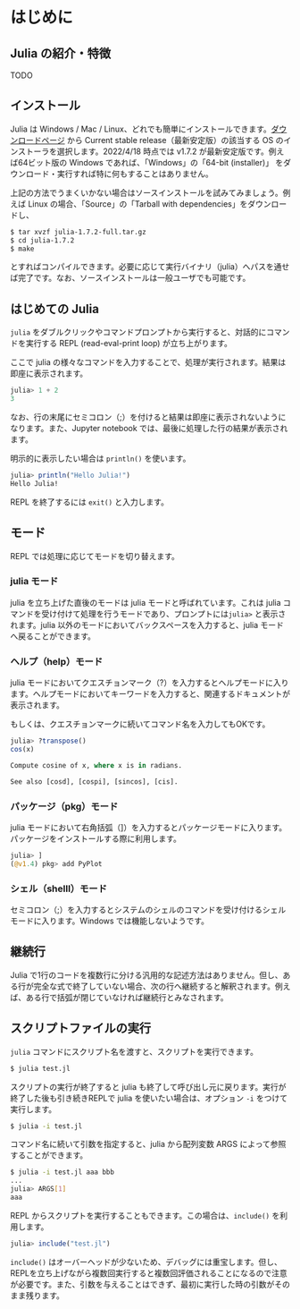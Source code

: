 # はじめに

## Julia の紹介・特徴
TODO

<!--
-->


## インストール
Julia は Windows / Mac / Linux、どれでも簡単にインストールできます。[ダウンロードページ](https://julialang.org/downloads/) から Current stable release（最新安定版）の該当する OS のインストーラを選択します。2022/4/18 時点では v1.7.2 が最新安定版です。例えば64ビット版の Windows であれば、「Windows」の「64-bit (installer)」 をダウンロード・実行すれば特に何もすることはありません。

上記の方法でうまくいかない場合はソースインストールを試みてみましょう。例えば Linux の場合、「Source」の「Tarball with dependencies」をダウンロードし、

```bash
$ tar xvzf julia-1.7.2-full.tar.gz
$ cd julia-1.7.2
$ make
```

とすればコンパイルできます。必要に応じて実行バイナリ（julia）へパスを通せば完了です。なお、ソースインストールは一般ユーザでも可能です。

<!--
jupyterのインストール
-->

## はじめての Julia
```julia``` をダブルクリックやコマンドプロンプトから実行すると、対話的にコマンドを実行する REPL (read-eval-print loop) が立ち上がります。
<!--
テキスト：julia立ち上げ時の様子

Jupyter notebook を使っている場合は、以下のような画面になります。

図：
-->

ここで julia の様々なコマンドを入力することで、処理が実行されます。結果は即座に表示されます。

```Julia
julia> 1 + 2
3
```

なお、行の末尾にセミコロン（;）を付けると結果は即座に表示されないようになります。また、Jupyter notebook では、最後に処理した行の結果が表示されます。

明示的に表示したい場合は ```println()``` を使います。

```Julia
julia> println("Hello Julia!")
Hello Julia!
```

REPL を終了するには ```exit()``` と入力します。

## モード
REPL では処理に応じてモードを切り替えます。

### julia モード
julia を立ち上げた直後のモードは julia モードと呼ばれています。これは julia コマンドを受け付けて処理を行うモードであり、プロンプトには```julia>``` と表示されます。julia 以外のモードにおいてバックスペースを入力すると、julia モードへ戻ることができます。

### ヘルプ（help）モード
julia モードにおいてクエスチョンマーク（?）を入力するとヘルプモードに入ります。ヘルプモードにおいてキーワードを入力すると、関連するドキュメントが表示されます。

もしくは、クエスチョンマークに続いてコマンド名を入力してもOKです。

```Julia
julia> ?transpose()
cos(x)

Compute cosine of x, where x is in radians.

See also [cosd], [cospi], [sincos], [cis].
```

### パッケージ（pkg）モード
julia モードにおいて右角括弧（]）を入力するとパッケージモードに入ります。パッケージをインストールする際に利用します。

```Julia
julia> ]
(@v1.4) pkg> add PyPlot
```

### シェル（shelll）モード
セミコロン（;）を入力するとシステムのシェルのコマンドを受け付けるシェルモードに入ります。Windows では機能しないようです。

## 継続行
Julia で1行のコードを複数行に分ける汎用的な記述方法はありません。但し、ある行が完全な式で終了していない場合、次の行へ継続すると解釈されます。例えば、ある行で括弧が閉じていなければ継続行とみなされます。

## スクリプトファイルの実行
```julia``` コマンドにスクリプト名を渡すと、スクリプトを実行できます。

```bash
$ julia test.jl
```

スクリプトの実行が終了すると julia も終了して呼び出し元に戻ります。実行が終了した後も引き続きREPLで julia を使いたい場合は、オプション ```-i``` をつけて実行します。

```bash
$ julia -i test.jl
```
コマンド名に続いて引数を指定すると、julia から配列変数 ARGS によって参照することができます。

```bash
$ julia -i test.jl aaa bbb
...
julia> ARGS[1]
aaa
```

REPL からスクリプトを実行することもできます。この場合は、```include()``` を利用します。

```Julia
julia> include("test.jl")
```

```include()``` はオーバーヘッドが少ないため、デバッグには重宝します。但し、REPLを立ち上げながら複数回実行すると複数回評価されることになるので注意が必要です。また、引数を与えることはできず、最初に実行した時の引数がそのまま残ります。
